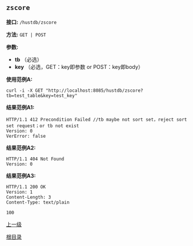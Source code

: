 `zscore`
----------

**接口:** `/hustdb/zscore`

**方法:** `GET | POST`

**参数:** 

*  **tb** （必选）  
*  **key** （必选，GET：key即参数 or POST：key即body）  

**使用范例A:**

    curl -i -X GET "http://localhost:8085/hustdb/zscore?tb=test_table&key=test_key"

**结果范例A1:**

	HTTP/1.1 412 Precondition Failed //tb maybe not sort set，reject sort set request；or tb not exist
	Version: 0
	VerError: false

**结果范例A2:**

	HTTP/1.1 404 Not Found
	Version: 0

**结果范例A3:**

	HTTP/1.1 200 OK
	Version: 1
	Content-Length: 3
	Content-Type: text/plain

	100

[上一级](../hustdb.md)

[根目录](../../../index.md)